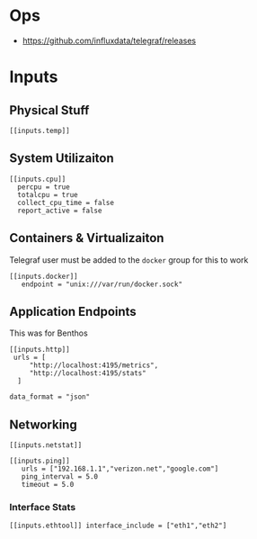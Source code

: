 
# Ops

- https://github.com/influxdata/telegraf/releases


# Inputs

## Physical Stuff

```
[[inputs.temp]]
```

## System Utilizaiton

```
[[inputs.cpu]]
  percpu = true
  totalcpu = true
  collect_cpu_time = false
  report_active = false
```

## Containers & Virtualizaiton

Telegraf user must be added to the `docker` group for this to work 

```
[[inputs.docker]]
   endpoint = "unix:///var/run/docker.sock"
```


## Application Endpoints


This was for Benthos

```
[[inputs.http]]
 urls = [
     "http://localhost:4195/metrics",
     "http://localhost:4195/stats"
  ]

data_format = "json"
```


## Networking

```
[[inputs.netstat]]
```

```
[[inputs.ping]]
   urls = ["192.168.1.1","verizon.net","google.com"]
   ping_interval = 5.0
   timeout = 5.0
```

### Interface Stats
``
[[inputs.ethtool]]
    interface_include = ["eth1","eth2"]
``
